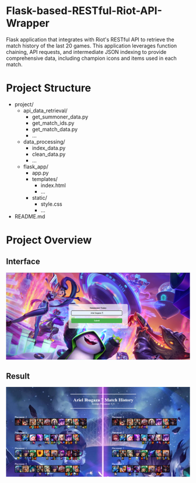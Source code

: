 # Flask-based-RESTful-Riot-API-Wrapper
Flask application that integrates with Riot's RESTful API to retrieve the match history of the last 20 games. This application leverages function chaining, API requests, and intermediate JSON indexing to provide comprehensive data, including champion icons and items used in each match.

# Project Structure

- project/
  - api_data_retrieval/
    - get_summoner_data.py
    - get_match_ids.py
    - get_match_data.py
    - ...
  - data_processing/
    - index_data.py
    - clean_data.py
    - ...
  - flask_app/
    - app.py
    - templates/
      - index.html
      - ...
    - static/
      - style.css
      - ...
- README.md

# Project Overview

## Interface
![Interface](./img/interface.png)

## Result
![Result](./img/result.png)